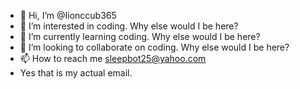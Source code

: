 - 👋 Hi, I’m @Iionccub365
- 👀 I’m interested in coding. Why else would I be here?
- 🌱 I’m currently learning coding. Why else would I be here?
- 💞️ I’m looking to collaborate on coding. Why else would I be here?
- 📫 How to reach me sleepbot25@yahoo.com
- Yes that is my actual email.

<!---
Iionccub365/Iionccub365 is a ✨ special ✨ repository because its `README.md` (this file) appears on your GitHub profile.
You can click the Preview link to take a look at your changes.
--->
